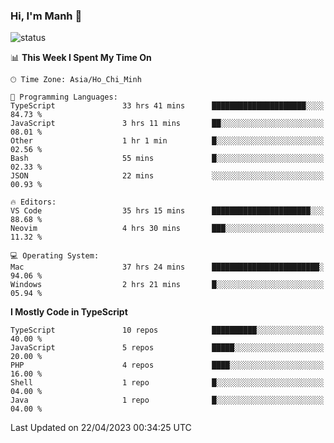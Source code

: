 ### Hi, I'm Manh 👋

![status](https://badge.stateful.com/manhhn01/status.svg)

<!--START_SECTION:waka-->
📊 **This Week I Spent My Time On** 

```text
🕑︎ Time Zone: Asia/Ho_Chi_Minh

💬 Programming Languages: 
TypeScript               33 hrs 41 mins      █████████████████████░░░░   84.73 % 
JavaScript               3 hrs 11 mins       ██░░░░░░░░░░░░░░░░░░░░░░░   08.01 % 
Other                    1 hr 1 min          █░░░░░░░░░░░░░░░░░░░░░░░░   02.56 % 
Bash                     55 mins             █░░░░░░░░░░░░░░░░░░░░░░░░   02.33 % 
JSON                     22 mins             ░░░░░░░░░░░░░░░░░░░░░░░░░   00.93 % 

🔥 Editors: 
VS Code                  35 hrs 15 mins      ██████████████████████░░░   88.68 % 
Neovim                   4 hrs 30 mins       ███░░░░░░░░░░░░░░░░░░░░░░   11.32 % 

💻 Operating System: 
Mac                      37 hrs 24 mins      ████████████████████████░   94.06 % 
Windows                  2 hrs 21 mins       █░░░░░░░░░░░░░░░░░░░░░░░░   05.94 % 
```

**I Mostly Code in TypeScript** 

```text
TypeScript               10 repos            ██████████░░░░░░░░░░░░░░░   40.00 % 
JavaScript               5 repos             █████░░░░░░░░░░░░░░░░░░░░   20.00 % 
PHP                      4 repos             ████░░░░░░░░░░░░░░░░░░░░░   16.00 % 
Shell                    1 repo              █░░░░░░░░░░░░░░░░░░░░░░░░   04.00 % 
Java                     1 repo              █░░░░░░░░░░░░░░░░░░░░░░░░   04.00 % 
```




 Last Updated on 22/04/2023 00:34:25 UTC
<!--END_SECTION:waka-->
